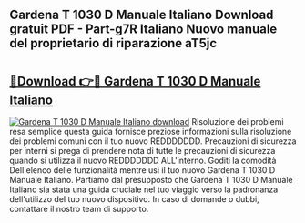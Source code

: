 ## Gardena T 1030 D Manuale Italiano Download gratuit PDF - Part-g7R Italiano Nuovo manuale del proprietario di riparazione aT5jc

# <h2><a href="http://dfe4gjt.blite.top/?on=Gardena+T+1030+D+Manuale+Italiano">🔗Download 👉🔴 Gardena T 1030 D Manuale Italiano</a></h2>

[![Gardena T 1030 D Manuale Italiano download](https://i.imgur.com/lujVjoI.png)](http://dfe4gjt.blite.top/?on=Gardena+T+1030+D+Manuale+Italiano)
Risoluzione dei problemi resa semplice questa guida fornisce preziose informazioni sulla risoluzione dei problemi comuni con il tuo nuovo REDDDDDDD. Precauzioni di sicurezza per interni si prega di prendere nota di tutte le precauzioni di sicurezza quando si utilizza il nuovo REDDDDDDD ALL'interno. Goditi la comodità Dell'elenco delle funzionalità mentre usi il tuo nuovo Gardena T 1030 D Manuale Italiano. Partiamo dal presupposto che Gardena T 1030 D Manuale Italiano sia stata una guida cruciale nel tuo viaggio verso la padronanza dell'utilizzo del tuo nuovo dispositivo. In caso di domande o dubbi, contattare il nostro team di supporto.
